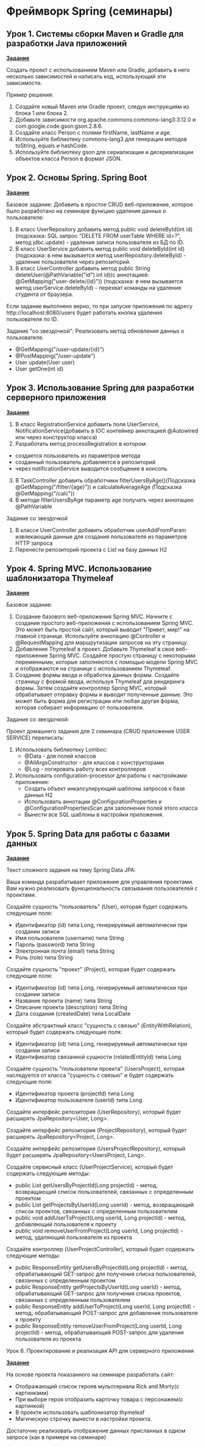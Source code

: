 # Фреймворк Spring (семинары)

## Урок 1. Системы сборки Maven и Gradle для разработки Java приложений

**[Задание](https://github.com/ivvi04/JavaSpring/tree/master/lesson1)**

Создать проект с использованием Maven или Gradle, добавить в него несколько зависимостей и написать код, использующий эти зависимости.

Пример решения:
1. Создайте новый Maven или Gradle проект, следуя инструкциям из блока 1 или блока 2.
2. Добавьте зависимости org.apache.commons:commons-lang3:3.12.0 и com.google.code.gson:gson:2.8.6.
3. Создайте класс Person с полями firstName, lastName и age.
4. Используйте библиотеку commons-lang3 для генерации методов toString, equals и hashCode.
5. Используйте библиотеку gson для сериализации и десериализации объектов класса Person в формат JSON.

## Урок 2. Основы Spring. Spring Boot

**[Задание](https://github.com/ivvi04/JavaSpring/tree/master/lesson2)**

Базовое задание:
Добавить в простое CRUD веб-приложение, которое было разработано на семинаре функцию удаления данных о пользователе:
1. В класс UserRepository добавить метод public void deleteById(int id)(подсказка: SQL запрос "DELETE FROM userTable WHERE id=?", метод jdbc.update) - удаления записи пользователя из БД по ID. 
2. В класс UserService добавить метод public void deleteById(int id)(подсказка: в нем вызывается метод userRepository.deleteById) - удаление пользователя через репозиторий. 
3. В класс UserController добавить метод public String deleteUser(@PathVariable("id") int id)(с аннотацией: @GetMapping("user-delete/{id}")) (подсказка: в нем вызывается метод userService.deleteById) - перехват команды на удаление студента от браузера.

Если задание выполнено верно, то при запуске приложения по адресу http://localhost:8080/users будет работать кнопка удаления пользователя по ID.

Задание "со звездочкой":
Реализовать метод обновления данных о пользователе.
- @GetMapping("/user-update/{id}")
- @PostMapping("/user-update")
- User update(User user)
- User getOne(int id)

## Урок 3. Использование Spring для разработки серверного приложения

**[Задание](https://github.com/ivvi04/JavaSpring/tree/master/lesson3)**

1) В класс RegistrationService добавить поля UserService, 
NotificationService(добавить в IOC контейнер аннотацией @Autowired или через конструктор класса)
2) Разработать метод processRegistration в котором:
- создается пользователь из параметров метода
- созданный пользователь добавляется в репозиторий
- через notificationService выводится сообщение в консоль
3) В TaskController добавить обработчики filterUsersByAge()(Подсказка @GetMapping("/filter/{age}")) и 
calculateAverageAge (Подсказка @GetMapping("/calc"))
4) В методе filterUsersByAge параметр age получать через аннотацию @PathVariable

Задание со звездочкой
1) В классе UserController добавить обработчик userAddFromParam извлекающий данные для создания пользователя 
из параметров HTTP запроса
2) Перенести репозиторий проекта с List<User> на базу данных H2

## Урок 4. Spring MVC. Использование шаблонизатора Thymeleaf

**[Задание](https://github.com/ivvi04/JavaSpring/tree/master/lesson4)**

Базовое задание:

1. Создание базового веб-приложения Spring MVC. 
Начните с создания простого веб-приложения с использованием Spring MVC. 
Это может быть простой сайт, который выводит "Привет, мир!" на главной странице. 
Используйте аннотацию @Controller и @RequestMapping для маршрутизации запросов на эту страницу.
2. Добавление Thymeleaf в проект.
Добавьте Thymeleaf в свое веб-приложение Spring MVC. 
Создайте простую страницу с некоторыми переменными, которые заполняются с помощью модели Spring MVC и 
отображаются на странице с использованием Thymeleaf.
3. Создание формы ввода и обработка данных формы.
Создайте страницу с формой ввода, используя Thymeleaf для рендеринга формы. 
Затем создайте контроллер Spring MVC, который обрабатывает отправку формы и выводит полученные данные. 
Это может быть форма для регистрации или любая другая форма, которая собирает информацию от пользователя.

Задание со звездочкой:

Проект домашнего задания для 2 семинара (CRUD приложение USER SERVICE) переписать:
1. Использовать библиотеку Lomboc:
   - @Data - для полей классов
   - @AllArgsConstructor - для классов с конструкторами
   - @Log - логировать работу всех контроллеров
2. Использовать configuration-processor для работы с настройками приложения:
   - Создать объект инкапсулирующий шаблоны запросов к базе данных H2
   - Использовать аннотации @ConfigurationProperties и @ConfigurationPropertiesScan 
для заполнения полей этого класса
   - Вынести все SQL шаблоны в настройки приложения.

## Урок 5. Spring Data для работы с базами данных

**[Задание](https://github.com/ivvi04/JavaSpring/tree/master/lesson5)**

Текст сложного задания на тему Spring Data JPA:

Ваша команда разрабатывает приложение для управления проектами. Вам нужно реализовать функциональность связывания пользователей с проектами.

Создайте сущность "пользователь" (User), которая будет содержать следующие поля:
- Идентификатор (id) типа Long, генерируемый автоматически при создании записи
- Имя пользователя (username) типа String
- Пароль (password) типа String
- Электронная почта (email) типа String
- Роль (role) типа String

Создайте сущность "проект" (Project), которая будет содержать следующие поля:
- Идентификатор (id) типа Long, генерируемый автоматически при создании записи
- Название проекта (name) типа String
- Описание проекта (description) типа String
- Дата создания (createdDate) типа LocalDate

Создайте абстрактный класс "сущность с связью" (EntityWithRelation), который будет содержать следующие поля:
- Идентификатор (id) типа Long, генерируемый автоматически при создании записи
- Идентификатор связанной сущности (relatedEntityId) типа Long

Создайте сущность "пользователи проекта" (UsersProject), которая наследуется от класса "сущность с связью" и будет содержать следующие поля:
- Идентификатор проекта (projectId) типа Long
- Идентификатор пользователя (userId) типа Long

Создайте интерфейс репозитория (UserRepository), который будет расширять JpaRepository<User, Long>.

Создайте интерфейс репозитория (ProjectRepository), который будет расширять JpaRepository<Project, Long>.

Создайте интерфейс репозитория (UsersProjectRepository), который будет расширять JpaRepository<UsersProject, Long>.

Создайте сервисный класс (UserProjectService), который будет содержать следующие методы:
- public List getUsersByProjectId(Long projectId) - метод, возвращающий список пользователей, связанных с определенным проектом
- public List getProjectsByUserId(Long userId) - метод, возвращающий список проектов, связанных с определенным пользователем
- public void addUserToProject(Long userId, Long projectId) - метод, добавляющий пользователя к проекту
- public void removeUserFromProject(Long userId, Long projectId) - метод, удаляющий пользователя из проекта

Создайте контроллер (UserProjectController), который будет содержать следующие методы:
- public ResponseEntity<List> getUsersByProjectId(Long projectId) - метод, обрабатывающий GET-запрос для получения списка пользователей, связанных с определенным проектом
- public ResponseEntity<List> getProjectsByUserId(Long userId) - метод, обрабатывающий GET-запрос для получения списка проектов, связанных с определенным пользователем
- public ResponseEntity addUserToProject(Long userId, Long projectId) - метод, обрабатывающий POST-запрос для добавления пользователя к проекту
- public ResponseEntity removeUserFromProject(Long userId, Long projectId) - метод, обрабатывающий POST-запрос для удаления пользователя из проекта

Урок 6. Проектирование и реализация API для серверного приложения

**[Задание](https://github.com/ivvi04/JavaSpring/tree/master/lesson6)**

На основе проекта показанного на семинаре разработать сайт:
- Отображающий список героев мультсериала Rick and Morty(с картинками)
- При выборе героя отобразить карточку товара с персонажем(с картинкой)
- В проекте использовать шаблонизатор thymeleaf
- Магическую строчку вынести в настройки проекта.

Достаточно реализовать отображение данных присланных в одном запросе (как в примере на семинаре)